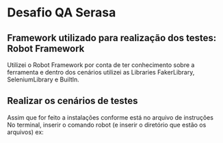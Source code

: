 # Desafio QA Serasa

## Framework utilizado para realização dos testes: Robot Framework
Utilizei o Robot Framework por conta de ter conhecimento sobre a ferramenta 
e dentro dos cenários utilizei as Libraries FakerLibrary, SeleniumLibrary e BuiltIn.

## Realizar os cenários de testes 
Assim que for feito a instalações conforme está no arquivo de instruções 
No terminal, inserir o comando 
robot (e inserir o diretório que estão os arquivos)
ex: 
